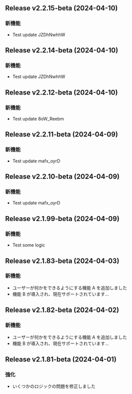## Release v2.2.15-beta (2024-04-10)

### 新機能

- Test update JZDhNwhhW

## Release v2.2.14-beta (2024-04-10)

### 新機能

- Test update JZDhNwhhW

## Release v2.2.12-beta (2024-04-10)

### 新機能

- Test update 8oW_Reebm

## Release v2.2.11-beta (2024-04-09)

### 新機能

- Test update mafx_oyrD

## Release v2.2.10-beta (2024-04-09)

### 新機能

- Test update mafx_oyrD

## Release v2.1.99-beta (2024-04-09)

### 新機能

- Test some logic

## Release v2.1.83-beta (2024-04-03)

### 新機能

- ユーザーが何かをできるようにする機能 A を追加しました
- 機能 B が導入され、現在サポートされています...

## Release v2.1.82-beta (2024-04-02)

### 新機能

- ユーザーが何かをできるようにする機能 A を追加しました
- 機能 B が導入され、現在サポートされています...

## Release v2.1.81-beta (2024-04-01)

### 強化

- いくつかのロジックの問題を修正しました
